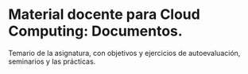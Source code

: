 Material docente para Cloud Computing: Documentos.
========================================

Temario de la asignatura, con objetivos y ejercicios de
autoevaluación, seminarios y las prácticas. 
